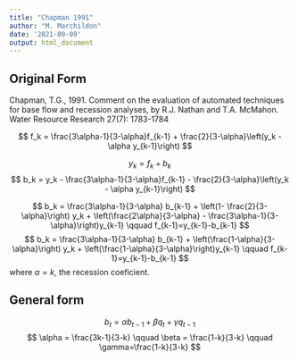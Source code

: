 ```yaml
---
title: "Chapman 1991"
author: "M. Marchildon"
date: '2021-09-09'
output: html_document
---
```



## Original Form

Chapman, T.G., 1991. Comment on the evaluation of automated techniques for base flow and recession analyses, by R.J. Nathan and T.A. McMahon. Water Resource Research 27(7): 1783-1784

$$
  f_k = \frac{3\alpha-1}{3-\alpha}f_{k-1} + \frac{2}{3-\alpha}\left(y_k - \alpha y_{k-1}\right)
$$


$$
  y_k = f_k + b_k
$$
$$
  b_k = y_k - \frac{3\alpha-1}{3-\alpha}f_{k-1} - \frac{2}{3-\alpha}\left(y_k - \alpha y_{k-1}\right)
$$

$$
  b_k =  \frac{3\alpha-1}{3-\alpha} b_{k-1} + \left(1- \frac{2}{3-\alpha}\right) y_k + \left(\frac{2\alpha}{3-\alpha} - \frac{3\alpha-1}{3-\alpha}\right)y_{k-1} \qquad f_{k-1}=y_{k-1}-b_{k-1}
$$
$$
  b_k =  \frac{3\alpha-1}{3-\alpha} b_{k-1} + \left(\frac{1-\alpha}{3-\alpha}\right) y_k + \left(\frac{1-\alpha}{3-\alpha}\right)y_{k-1} \qquad f_{k-1}=y_{k-1}-b_{k-1}
$$
where $\alpha=k$, the recession coeficient.

## General form

$$
  b_t = \alpha b_{t-1} + \beta q_t + \gamma q_{t-1}
$$
$$
  \alpha = \frac{3k-1}{3-k} \qquad \beta = \frac{1-k}{3-k} \qquad \gamma=\frac{1-k}{3-k}
$$